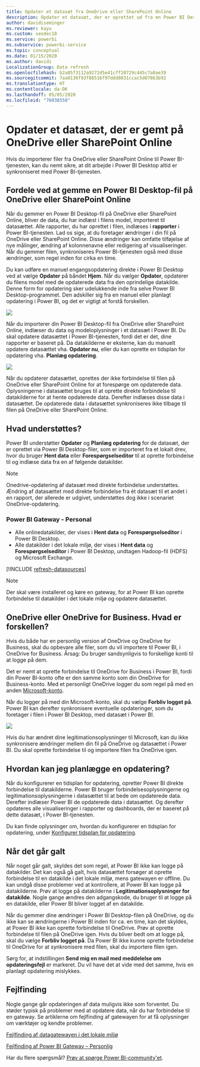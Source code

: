 ```yaml
---
title: Opdater et datasæt fra OneDrive eller SharePoint Online
description: Opdater et datasæt, der er oprettet ud fra en Power BI Desktop-fil på OneDrive eller SharePoint Online
author: davidiseminger
ms.reviewer: kayu
ms.custom: seodec18
ms.service: powerbi
ms.subservice: powerbi-service
ms.topic: conceptual
ms.date: 01/15/2020
ms.author: davidi
LocalizationGroup: Data refresh
ms.openlocfilehash: b2a05f3112a9272d5e41cff20729c445c7a0ae39
ms.sourcegitcommit: 7aa0136f93f88516f97ddd8031ccac5d07863b92
ms.translationtype: HT
ms.contentlocale: da-DK
ms.lasthandoff: 05/05/2020
ms.locfileid: "76038558"
---
```

# <a name="refresh-a-dataset-stored-on-onedrive-or-sharepoint-online"></a>Opdater et datasæt, der er gemt på OneDrive eller SharePoint Online
Hvis du importerer filer fra OneDrive eller SharePoint Online til Power BI-tjenesten, kan du nemt sikre, at dit arbejde i Power BI Desktop altid er synkroniseret med Power BI-tjenesten.

## <a name="advantages-of-storing-a-power-bi-desktop-file-on-onedrive-or-sharepoint-online"></a>Fordele ved at gemme en Power BI Desktop-fil på OneDrive eller SharePoint Online
Når du gemmer en Power BI Desktop-fil på OneDrive eller SharePoint Online, bliver de data, du har indlæst i filens model, importeret til datasættet. Alle rapporter, du har oprettet i filen, indlæses i **rapporter** i Power BI-tjenesten. Lad os sige, at du foretager ændringer i din fil på OneDrive eller SharePoint Online. Disse ændringer kan omfatte tilføjelse af nye målinger, ændring af kolonnenavne eller redigering af visualiseringer. Når du gemmer filen, synkroniseres Power BI-tjenesten også med disse ændringer, som regel inden for cirka en time.

Du kan udføre en manuel engangsopdatering direkte i Power BI Desktop ved at vælge **Opdater** på båndet **Hjem**. Når du vælger **Opdater**, opdaterer du filens model med de opdaterede data fra den oprindelige datakilde. Denne form for opdatering sker udelukkende inde fra selve Power BI Desktop-programmet. Den adskiller sig fra en manuel eller planlagt opdatering i Power BI, og det er vigtigt at forstå forskellen.

![](media/refresh-desktop-file-onedrive/pbix-refresh.png)

Når du importerer din Power BI Desktop-fil fra OneDrive eller SharePoint Online, indlæser du data og modeloplysninger i et datasæt i Power BI. Du skal opdatere datasættet i Power BI-tjenesten, fordi det er det, dine rapporter er baseret på. Da datakilderne er eksterne, kan du manuelt opdatere datasættet vha. **Opdater nu**, eller du kan oprette en tidsplan for opdatering vha. **Planlæg opdatering**. 

![](media/refresh-desktop-file-onedrive/powerbi-service-refresh.png)

Når du opdaterer datasættet, oprettes der ikke forbindelse til filen på OneDrive eller SharePoint Online for at forespørge om opdaterede data. Oplysningerne i datasættet bruges til at oprette direkte forbindelse til datakilderne for at hente opdaterede data. Derefter indlæses disse data i datasættet. De opdaterede data i datasættet synkroniseres ikke tilbage til filen på OneDrive eller SharePoint Online.

## <a name="whats-supported"></a>Hvad understøttes?
Power BI understøtter **Opdater** og **Planlæg opdatering** for de datasæt, der er oprettet via Power BI Desktop-filer, som er importeret fra et lokalt drev, hvor du bruger **Hent data** eller **Forespørgselseditor** til at oprette forbindelse til og indlæse data fra en af følgende datakilder.

> [!NOTE]
> Onedrive-opdatering af datasæt med direkte forbindelse understøttes. Ændring af datasættet med direkte forbindelse fra ét datasæt til et andet i en rapport, der allerede er udgivet, understøttes dog ikke i scenariet OneDrive-opdatering.

### <a name="power-bi-gateway---personal"></a>Power BI Gateway - Personal
* Alle onlinedatakilder, der vises i **Hent data** og **Forespørgselseditor** i Power BI Desktop.
* Alle datakilder i det lokale miljø, der vises i **Hent data** og **Forespørgselseditor** i Power BI Desktop, undtagen Hadoop-fil (HDFS) og Microsoft Exchange.

<!-- Refresh Data sources-->
[!INCLUDE [refresh-datasources](./includes/refresh-datasources.md)]

> [!NOTE]
> Der skal være installeret og køre en gateway, for at Power BI kan oprette forbindelse til datakilder i det lokale miljø og opdatere datasættet.
> 
> 

## <a name="onedrive-or-onedrive-for-business-whats-the-difference"></a>OneDrive eller OneDrive for Business. Hvad er forskellen?
Hvis du både har en personlig version af OneDrive og OneDrive for Business, skal du opbevare alle filer, som du vil importere til Power BI, i OneDrive for Business. Årsag: Du bruger sandsynligvis to forskellige konti til at logge på dem.

Det er nemt at oprette forbindelse til OneDrive for Business i Power BI, fordi din Power BI-konto ofte er den samme konto som din OneDrive for Business-konto. Med et personligt OneDrive logger du som regel på med en anden [Microsoft-konto](https://account.microsoft.com).

Når du logger på med din Microsoft-konto, skal du vælge **Forbliv logget på**. Power BI kan derefter synkronisere eventuelle opdateringer, som du foretager i filen i Power BI Desktop, med datasæt i Power BI.

![](media/refresh-desktop-file-onedrive/refresh_signin_keepmesignedin.png)

Hvis du har ændret dine legitimationsoplysninger til Microsoft, kan du ikke synkronisere ændringer mellem din fil på OneDrive og datasættet i Power BI. Du skal oprette forbindelse til og importere filen fra OneDrive igen.

## <a name="how-do-i-schedule-refresh"></a>Hvordan kan jeg planlægge en opdatering?
Når du konfigurerer en tidsplan for opdatering, opretter Power BI direkte forbindelse til datakilderne. Power BI bruger forbindelsesoplysningerne og legitimationsoplysningerne i datasættet til at bede om opdaterede data. Derefter indlæser Power BI de opdaterede data i datasættet. Og derefter opdateres alle visualiseringer i rapporter og dashboards, der er baseret på dette datasæt, i Power BI-tjenesten.

Du kan finde oplysninger om, hvordan du konfigurerer en tidsplan for opdatering, under [Konfigurer tidsplan for opdatering](refresh-scheduled-refresh.md).

## <a name="when-things-go-wrong"></a>Når det går galt
Når noget går galt, skyldes det som regel, at Power BI ikke kan logge på datakilder. Det kan også gå galt, hvis datasættet forsøger at oprette forbindelse til en datakilde i det lokale miljø, mens gatewayen er offline. Du kan undgå disse problemer ved at kontrollere, at Power BI kan logge på datakilderne. Prøv at logge på datakilderne i **Legitimationsoplysninger for datakilde**. Nogle gange ændres den adgangskode, du bruger til at logge på en datakilde, eller Power BI bliver logget af en datakilde.

Når du gemmer dine ændringer i Power BI Desktop-filen på OneDrive, og du ikke kan se ændringerne i Power BI inden for ca. en time, kan det skyldes, at Power BI ikke kan oprette forbindelse til OneDrive. Prøv at oprette forbindelse til filen på OneDrive igen. Hvis du bliver bedt om at logge på, skal du vælge **Forbliv logget på**. Da Power BI ikke kunne oprette forbindelse til OneDrive for at synkronisere med filen, skal du importere filen igen.

Sørg for, at indstillingen **Send mig en mail med meddelelse om opdateringsfejl** er markeret. Du vil have det at vide med det samme, hvis en planlagt opdatering mislykkes.

## <a name="troubleshooting"></a>Fejlfinding
Nogle gange går opdateringen af data muligvis ikke som forventet. Du støder typisk på problemer med at opdatere data, når du har forbindelse til en gateway. Se artiklerne om fejlfinding af gatewayen for at få oplysninger om værktøjer og kendte problemer.

[Fejlfinding af datagatewayen i det lokale miljø](service-gateway-onprem-tshoot.md)

[Fejlfinding af Power BI Gateway – Personlig](service-admin-troubleshooting-power-bi-personal-gateway.md)

Har du flere spørgsmål? [Prøv at spørge Power BI-community'et](https://community.powerbi.com/).

